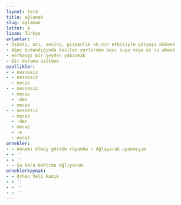 ```yaml
---
layout: term
title: ağlamak
slug: aglamak
letter: A
lisan: Türkçe
anlamlar:
- Üzüntü, acı, sevinç, pişmanlık vb.nin etkisiyle gözyaşı dökmek
- Ağaç budandığında kesilen yerlerden besi suyu veya öz su akmak
- Herhangi bir şeyden yakınmak
- Bir duruma üzülmek
ozellikler:
- - nesnesiz
- - nesnesiz
  - mecaz
- - nesnesiz
  - mecaz
  - -den
  - mecaz
- - nesnesiz
  - mecaz
  - -den
  - mecaz
  - -e
  - mecaz
ornekler:
- - Annemi ölmüş gördüm rüyamda / Ağlayarak uyanmışım
- - ''
- - ''
- - Şu kara bahtıma ağlıyorum.
orneklerkaynak:
- - Orhan Veli Kanık
- - ''
- - ''
- - ''
---
```

